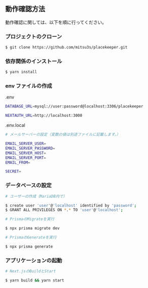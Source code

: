 ## 動作確認方法

動作確認に関しては、以下を順に行ってください。

### プロジェクトのクローン

```zsh
$ git clone https://github.com/mitsu3s/placekeeper.git
```

### 依存関係のインストール

```zsh
$ yarn install
```

### env ファイルの作成

.env

```zsh
DATABASE_URL=mysql://user:password@localhost:3306/placekeeper

NEXTAUTH_URL=http://localhost:3000
```

.env.local

```zsh
# メールサーバーの設定（変数の値は別途ファイルに記載します。）

EMAIL_SERVER_USER=
EMAIL_SERVER_PASSWORD=
EMAIL_SERVER_HOST=
EMAIL_SERVER_PORT=
EMAIL_FROM=

SECRET=
```

### データベースの設定

```zsh
# ユーザーの作成（MariaDB内で）

$ create user 'user'@'localhost' identified by 'password';
$ GRANT ALL PRIVILEGES ON *.* TO 'user'@'localhost';

# PrismaのMigrateを実行

$ npx prisma migrate dev

# PrismaのGenerateを実行

$ npx prisma generate
```

### アプリケーションの起動

```zsh
# Next.jsのBuildとStart

$ yarn build && yarn start
```
